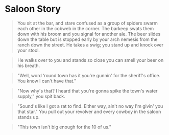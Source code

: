 # Saloon Story

> You sit at the bar, and stare confused as a group of spiders swarm each other in the cobweb in the corner. The barkeep swats them down with his broom and you signal for another ale. The beer slides down the table but is stopped early by your arch nemesis from the ranch down the street. He takes a swig; you stand up and knock over your stool.

> He walks over to you and stands so close you can smell your beer on his breath.

> "Well, word ‘round town has it you're gunnin' for the sheriff's office. You know I can't have that."

> "Now why's that? I heard that you're gonna spike the town's water supply," you spit back.

> "Sound's like I got a rat to find. Either way, ain't no way I'm givin' you that star." You pull out your revolver and every cowboy in the saloon stands up.

> "This town isn't big enough for the 10 of us."

